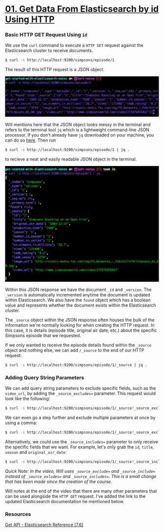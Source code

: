 # [01. Get Data From Elasticsearch by id Using HTTP](https://egghead.io/lessons/elasticsearch-get-data-from-elasticsearch-by-id-using-http)

### Basic HTTP GET Request Using `id`

We use the `curl` command to execute a `HTTP GET` request against the Elasticsearch cluster to receive documents. 

```bash
$ curl -s http://localhost:9200/simpsons/episode/1
```

The result of this HTTP request is a JSON object.

![terminal screenshot of messy JSON response from HTTP request](images/initial-curl-command-without-jq.png)

Will mentions here that the JSON object looks messy in the terminal and refers to the terminal tool `jq` which is a lightweight command-line JSON processor. If you don't already have `jq` downloaded on your machine, you can do so [here](https://stedolan.github.io/jq/download/). Then run 

```bash
$ curl -s http://localhost:9200/simpsons/episode/1 | jq .
```

to recieve a neat and easily readable JSON object in the terminal.

![terminal screenshot of tidy JSON response from HTTP request using jq . command](images/initial-curl-command-with-jq.png)

Within this JSON response we have the document `_id` and `_version`. The `_version` is automatically incremented anytime the document is updated within Elasticsearch. We also have the `found` object which has a boolean value and represents whether the document exists within the Elasticsearch cluster. 

The `_source` object within the JSON response often houses the bulk of the information we're normally looking for when creating the HTTP request. In this case, it is details (episode title, original air date, etc.) about the specific Simpsons episode that we requested.

If we only wanted to receive the episode details found within the `_source` object and nothing else, we can add `/_source` to the end of our HTTP request:

```bash
$ curl -s http://localhost:9200/simpsons/episode/1/_source | jq .
```

### Adding Query String Parameters

We can add query string parameters to exclude specific fields, such as the `video_url`, by adding the `_source_excludes=` parameter. This request would look like the following:

```bash
$ curl -s http://localhost:9200/simpsons/episode/1/_source?_source_excludes=video_url | jq .
```

We can even go a step further and exclude multiple parameters at once by using a comma:

```bash
$ curl -s http://localhost:9200/simpsons/episode/1/_source?_source_excludes=video_url,production_code,image_url | jq .
```

Alternatively, we could use the `_source_includes=` parameter to only receive the specific fields that we want. For example, let's only grab the `id`, `title`, `season` and `original_air_date`:

```bash
$ curl -s http://localhost:9200/simpsons/episode/1/_source?_source_includes=id,title,season,original_air_date | jq .
```

*Quick Note: In the video, Will uses `_source_exclude=` and `_source_include=` instead of `_source_exludes=` and `_source_includes=`. This is a small change that has been made since the creation of the course.*

Will notes at the end of the video that there are many other parameters that can be used alongside the `HTTP GET` request. I've added the link to the updated Elasticsearch documentation he mentioned below.

### Resources

[Get API - Elasticsearch Reference [7.6]](https://www.elastic.co/guide/en/elasticsearch/reference/7.6/docs-get.html)